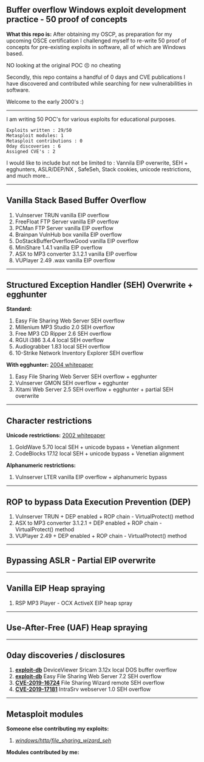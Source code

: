 ## Buffer overflow Windows exploit development practice - 50 proof of concepts

**What this repo is:**
After obtaining my OSCP, as preparation for my upcoming OSCE certification I challenged myself to re-write 50 proof of concepts for pre-existing exploits in software, all of which are Windows based.

NO looking at the original POC :persevere: no cheating

Secondly, this repo contains a handful of 0 days and CVE publications I have discovered and contributed while searching for new vulnerabilities in software.

Welcome to the early 2000's :)

----
I am writing 50 POC's for various exploits for educational purposes.

```
Exploits written : 29/50
Metasploit modules: 1
Metasploit contributions : 0
0day discoveries : 6
Assigned CVE's : 2
```

I would like to include but not be limited to : Vannila EIP overwrite, SEH + egghunters, ASLR/DEP/NX , SafeSeh, Stack cookies, unicode restrictions, and much more...

----
## Vanilla Stack Based Buffer Overflow

1. Vulnserver TRUN vanilla EIP overflow
2. FreeFloat FTP Server vanilla EIP overflow
3. PCMan FTP Server vanilla EIP overflow
4. Brainpan VulnHub box vanilla EIP overflow
5. DoStackBufferOverflowGood vanilla EIP overflow
6. MiniShare 1.4.1 vanilla EIP overflow
7. ASX to MP3 converter 3.1.2.1 vanilla EIP overflow
8. VUPlayer 2.49 .wax vanilla EIP overflow

----
## Structured Exception Handler (SEH) Overwrite + egghunter

  **Standard:**
  1. Easy File Sharing Web Server SEH overflow
  2. Millenium MP3 Studio 2.0 SEH overflow
  3. Free MP3 CD Ripper 2.6 SEH overflow
  4. RGUI i386 3.4.4 local SEH overflow
  5. Audiograbber 1.83 local SEH overflow
  6. 10-Strike Network Inventory Explorer SEH overflow
  
  **With egghunter:** [2004 whitepaper](http://www.hick.org/code/skape/papers/egghunt-shellcode.pdf)
  1. Easy File Sharing Web Server SEH overflow + egghunter
  2. Vulnserver GMON SEH overflow + egghunter
  3. Xitami Web Server 2.5 SEH overflow + egghunter + partial SEH overwrite

----
## Character restrictions
   **Unicode restrictions:** [2002 whitepaper](https://www.helpnetsecurity.com/dl/articles/unicodebo.pdf)
  1. GoldWave 5.70 local SEH + unicode bypass + Venetian alignment 
  2. CodeBlocks 17.12 local SEH + unicode bypass + Venetian alignment
   
   **Alphanumeric restrictions:**
  1. Vulnserver LTER vanilla EIP overflow + alphanumeric bypass
      
----
## ROP to bypass Data Execution Prevention (DEP)

1. Vulnserver TRUN + DEP enabled + ROP chain - VirtualProtect() method
2. ASX to MP3 converter 3.1.2.1 + DEP enabled + ROP chain - VirtualProtect() method
3. VUPlayer 2.49 + DEP enabled + ROP chain - VirtualProtect() method
----
## Bypassing ASLR - Partial EIP overwrite

----
## Vanilla EIP Heap spraying

1. RSP MP3 Player - OCX ActiveX EIP heap spray

----
## Use-After-Free (UAF) Heap spraying

----
## 0day discoveries / disclosures

1. [**exploit-db**](https://www.exploit-db.com/exploits/47410) DeviceViewer Sricam 3.12x local DOS buffer overflow
2. [**exploit-db**](https://www.exploit-db.com/exploits/47411) Easy File Sharing Web Server 7.2 SEH overflow 
3. [**CVE-2019-16724**](https://cve.mitre.org/cgi-bin/cvename.cgi?name=CVE-2019-16724) File Sharing Wizard remote SEH overflow
4. [**CVE-2019-17181**](https://cve.mitre.org/cgi-bin/cvename.cgi?name=CVE-2019-17181) IntraSrv webserver 1.0 SEH overflow

----
## Metasploit modules
   **Someone else contributing my exploits:**
   1. [*windows/http/file_sharing_wizard_seh*](https://www.rapid7.com/db/modules/exploit/windows/http/file_sharing_wizard_seh)
   
   **Modules contributed by me:**
   
